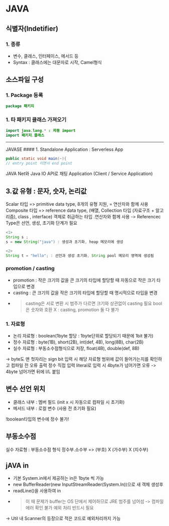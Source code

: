 # JAVA

## 식별자(Indetifier)
### 1. 종류
- 변수, 클래스, 인터페이스, 메서드 등
- Syntax : 클래스에는 대문자로 시작, Camel형식

## 소스파일 구성

### 1. Package 등록
```java
package 패키지
```


### 1. 타 패키지 클래스 가져오기
```java
import java.lang.* : 자동 import
import 패키지.클래스
```
<hr/>
JAVASE
#### 1. Standalone Application : Serverless App

```java
public static void main(~){
// entry point 이면서 end point
```


JAVA Net와 Java IO API로 채팅 Application (Client / Service Application)


## 3.값 유형 : 문자, 숫자, 논리값
Scalar 타입 => primitive data type, 8개의 유형 지원, = 연산자와 함께 사용
Composite 타입 => reference data type, (배열, Collection 타입 (자료구조 + 알고리즘), class , interface) 객체로 취급하는 타입
.연산자와 함께 사용
-> Referencec Type은 선언, 생성, 초기화 단계가 필요

```java
<1>
String s ;
s = new String("java") : 생성과 초기화, heap 메모리에 생성

<2>
String t = "hello"; : 선언과 생성 초기화, String pool 메모리 영역에 생성됨
```

### promotion / casting
- promotion : 작은 크기의 값을 큰 크기의 타입에 할당할 때 자동으로 작은 크기 타입으로 변경
- casting : 큰 크기의 값을 작은 크기의 타입에 할당할 때 명시적으로 타입을 변경
- > casting은 서로 변환 시 범주가 다르면 크기와 상관없이 casting 필요
  > bool은 숫자와 호환 X : casting, promotion 둘 다 불가


### 1. 자료형
- 논리 자료형 : boolean(1byte 할당 : 1byte단위로 할당되기 때문에 1bit 불가)
- 정수 자료형 : byte(1B), short(2B), int(def, 4B), long(8B), char(2B)
- 실수 자료형 : 부동소수점형식으로 저장, float(4B), double(def, 8B)

-> byte도 맨 첫자리는 sign bit
입력 시 해당 자료형 범위에 값이 들어가는지를 확인하고 컴파일 전 오류 출력
정수 직접 입력 literal로 입력 시 4byte가 넘어가면 오류 -> 4byte 넘어가면 뒤에 l/L 붙임

## 변수 선언 위치
- 클래스 내부 : 멤버 필드 (init x 시 자동으로 컴파일 시 초기화)
- 메서드 내부 : 로컬 변수 (사용 전 초기화 필요)

!boolean타입의 변수에 정수 불가!

## 부동소수점
실수 자료형 : 부동소수점 형식
정수부.소수부 => (부호) X (가수부) X (지수부)


## jAVA in
- 기본 System.in에서 제공하는 in은 1byte 씩 가능
- new BufferReader(new InputStreamReader(System.In))으로 새 객체 생성후
- readLine()을 사용하여 in
- > 이 때 문제가 buffer는 OS 단에서 제어하므로 JRE 범주를 넘어섬 -> 컴파일 에러 확인 불가
  > 예외 처리 반드시 필요
  
-> Util 내 Scanner의 등장으로 적은 코드로 예외처리까지 가능

